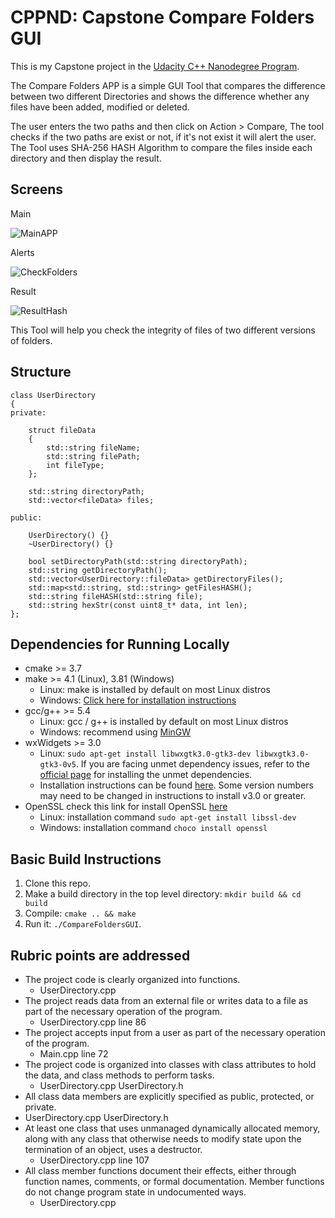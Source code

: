 # CPPND: Capstone Compare Folders GUI

This is my Capstone project in the [Udacity C++ Nanodegree Program](https://www.udacity.com/course/c-plus-plus-nanodegree--nd213).

The Compare Folders APP is a simple GUI Tool that compares the difference between two different Directories and shows the difference whether any files have been added, modified or deleted.

The user enters the two paths and then click on Action > Compare, The tool checks if the two paths are exist or not, if it's not exist it will alert the user. The Tool uses SHA-256 HASH Algorithm to compare the files inside each directory and then display the result.

## Screens

Main

![MainAPP](https://user-images.githubusercontent.com/19867149/204784443-fc2b03b9-ed10-4d2c-92ac-ebf1c4d32c70.PNG)

Alerts

![CheckFolders](https://user-images.githubusercontent.com/19867149/204784435-9acf9784-1e0f-4847-a785-6f180186b003.PNG)

Result

![ResultHash](https://user-images.githubusercontent.com/19867149/204784440-9b1f9790-6567-411b-afba-c3e797ec3161.PNG)

This Tool will help you check the integrity of files of two different versions of folders.

## Structure

```
class UserDirectory
{
private:

    struct fileData
    {
        std::string fileName;
        std::string filePath;
        int fileType;
    };

    std::string directoryPath;
    std::vector<fileData> files;

public:

    UserDirectory() {}
    ~UserDirectory() {}

    bool setDirectoryPath(std::string directoryPath);
    std::string getDirectoryPath();
    std::vector<UserDirectory::fileData> getDirectoryFiles();
    std::map<std::string, std::string> getFilesHASH();
    std::string fileHASH(std::string file);
    std::string hexStr(const uint8_t* data, int len);
};
```

## Dependencies for Running Locally
* cmake >= 3.7
* make >= 4.1 (Linux), 3.81 (Windows)
  * Linux: make is installed by default on most Linux distros
  * Windows: [Click here for installation instructions](http://gnuwin32.sourceforge.net/packages/make.htm)
* gcc/g++ >= 5.4
  * Linux: gcc / g++ is installed by default on most Linux distros
  * Windows: recommend using [MinGW](http://www.mingw.org/)
* wxWidgets >= 3.0
  * Linux: `sudo apt-get install libwxgtk3.0-gtk3-dev libwxgtk3.0-gtk3-0v5`. If you are facing unmet dependency issues, refer to the [official page](https://wiki.codelite.org/pmwiki.php/Main/WxWidgets30Binaries#toc2) for installing the unmet dependencies.
  * Installation instructions can be found [here](https://wiki.wxwidgets.org/Install). Some version numbers may need to be changed in instructions to install v3.0 or greater.
* OpenSSL check this link for install OpenSSL [here](https://github.com/openssl/openssl)
  * Linux: installation command `sudo apt-get install libssl-dev`
  * Windows: installation command `choco install openssl`

## Basic Build Instructions

1. Clone this repo.
2. Make a build directory in the top level directory: `mkdir build && cd build`
3. Compile: `cmake .. && make`
4. Run it: `./CompareFoldersGUI`.

## Rubric points are addressed

- The project code is clearly organized into functions.
  - UserDirectory.cpp
- The project reads data from an external file or writes data to a file as part of the necessary operation of the program.
  - UserDirectory.cpp line 86
- The project accepts input from a user as part of the necessary operation of the program.
  - Main.cpp line 72
- The project code is organized into classes with class attributes to hold the data, and class methods to perform tasks.
  - UserDirectory.cpp UserDirectory.h
- All class data members are explicitly specified as public, protected, or private.
 - UserDirectory.cpp UserDirectory.h
- At least one class that uses unmanaged dynamically allocated memory, along with any class that otherwise needs to modify state upon the termination of an object, uses a destructor.
  - UserDirectory.cpp line 107
- All class member functions document their effects, either through function names, comments, or formal documentation. Member functions do not change program state in undocumented ways.
  - UserDirectory.cpp
